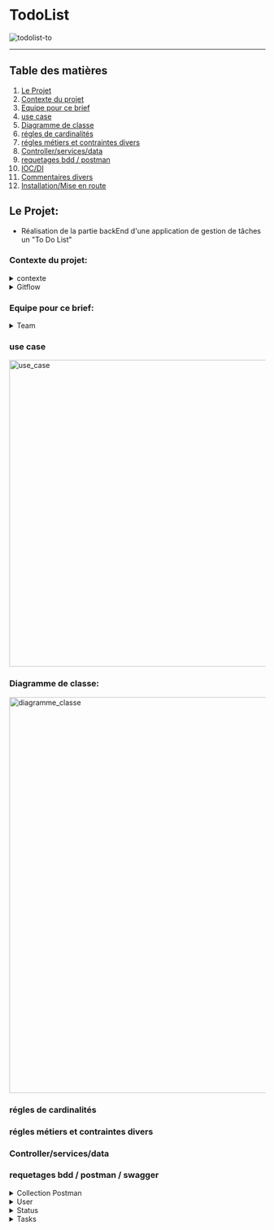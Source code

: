 # TodoList

![todolist-to](https://github.com/LegrandThomas/TodoList/assets/103045194/9564e11a-321b-4e6c-93f0-1239d773351b)

---

## Table des matières

1. [Le Projet](#le-projet)
2. [Contexte du projet](#contexte-du-projet)
3. [Equipe pour ce brief](#equipe-pour-ce-brief)
4. [use case](#use-case)
5. [Diagramme de classe](#diagramme-de-classe)
6. [régles de cardinalités](#régles-de-cardinalités)
7. [régles métiers et contraintes divers](#régles-métiers-et-contraintes-divers)
9. [Controller/services/data](#Controllerservicesdata)
10. [requetages bdd / postman](#requetages-bdd--postman--swagger)
11. [IOC/DI](#iocdi)
12. [Commentaires divers](#Commentaires-divers)
12. [Installation/Mise en route](#installationmise-en-route)





## Le Projet:

* Réalisation de la partie backEnd d'une application de gestion de tâches un "To Do List"

 ### Contexte du projet:
  
  <details>
      <summary>contexte</summary>
      Vous allez concevoir les classes et les liens pour une application de gestion de tâches, également appelée ToDoList. L'objectif de l'application est de permettre aux utilisateurs d'ajouter, afficher, modifier et supprimer des tâches à réaliser et d'indiquer le status de la tâche ( à faire, en cours, terminée).

​
Fonctionnalités requises :

    Ajouter une tâche : L'utilisateur doit pouvoir ajouter une nouvelle tâche à la ToDoList. Chaque tâche aura un titre, une description, une date de création, une date d'échéance et un statut initial (à faire).
    Afficher la liste des tâches : L'utilisateur doit pouvoir voir la liste complète des tâches qu'il a ajoutées à la ToDoList. La liste devrait afficher le titre, la date d'échéance de chaque tâche et le statut.
    Modifier une tâche : L'utilisateur doit pouvoir modifier le titre, la description, la date d'échéance et le statut d'une tâche existante dans la ToDoList.
    Supprimer une tâche : L'utilisateur doit pouvoir supprimer une tâche de la ToDoList s'il n'a plus besoin de la réaliser.
    Filtrage des tâches par statut : Permettre aux utilisateurs de filtrer les tâches par statut (à faire, en cours, terminée).


Fonctionnalités avancées (Optionnelle) :

Pour ceux qui ont bien avancé et finit les fonctionnalités de base, vous pouvez intégrer la gestion des utilisteurs du ToDoList avec un système de connexion à l'application.

Contraintes :

    Concevez les classes pour représenter les entités de votre application : Task (tâche) , User (utilisateur) et Statut.
    Chaque classe doit avoir des propriétés pour représenter les attributs de l'entité. Par exemple, la classe Task pourrait avoir les propriétés suivantes : Title (titre), Description (description), CreatedDate      (date de création) et DueDate (date d'échéance) - User pourrait avoir : FirstName (Prénom), Name (Nom) et Email (Adresse e-mail) - Statut : Value (Valeur) .
    Définissez les liens entre les classes lorsque cela est nécessaire. Par exemple, une tâche est associée à un utilisateur qui l'a créée. Vous pouvez donc créer une relation entre la classe Task , la classe         User et le statut de la tâche.
    Assurez-vous d'utiliser les principes de l'encapsulation, de l'abstraction et de l'héritage pour concevoir vos classes de manière cohérente et modulaire.

N'hésitez pas à utiliser des diagrammes de classes pour visualiser les liens entre vos classes et mieux comprendre la structure de votre application.

L'objectif de ce sujet est de vous familiariser avec les concepts de base de la conception des classes pour une application de gestion de tâches. Bonne conception !


  </details>
  
  
<details>

<summary>Gitflow</summary>

  </details>




   ### Equipe pour ce brief:

<details>
<summary>Team</summary>
 
![femme](https://github.com/LegrandThomas/TodoList/assets/103045194/904ebd31-2c43-459b-9fde-86fd1d12b274)                      Florence

![avatar-homme(2)](https://github.com/LegrandThomas/TodoList/assets/103045194/09641e12-6955-41e5-93af-75fd5a598f32)            JB

![avatar-homme(3)](https://github.com/LegrandThomas/TodoList/assets/103045194/96a8c1ae-94e5-4a14-8b5e-90deb1229a6f)            Monir

![avatar-homme(4)](https://github.com/LegrandThomas/TodoList/assets/103045194/4e0ba620-9066-4a3e-b6e5-990bc296057d)            Pascal

![avatar-homme(5)](https://github.com/LegrandThomas/TodoList/assets/103045194/8d51767b-a971-4209-9e00-430a62fe73d0)            Thomas
   
  </details>

   ### use case


<img width="603" alt="use_case" src="https://github.com/LegrandThomas/TodoList/assets/103045194/881ff5a2-fa49-42ba-a9ba-cb9fc0315a24">



### Diagramme de classe:

<img width="778" alt="diagramme_classe" src="https://github.com/LegrandThomas/TodoList/assets/103045194/b8782ea6-a88f-4db0-be22-073d7f17a5ea">

### régles de cardinalités

### régles métiers et contraintes divers

### Controller/services/data

### requetages bdd / postman / swagger

<details>
<summary>Collection Postman</summary>

 ![collection_postman](https://github.com/LegrandThomas/TodoList/assets/103045194/419e54f5-b016-4165-9a68-db70cbe95d8b)
 
</details>

<details>
<summary>User</summary>

![postman_GetAllUsers](https://github.com/LegrandThomas/TodoList/assets/103045194/ea8eb0b5-6787-46b5-95cd-8741fd3795ff)

![postman_CreateUser](https://github.com/LegrandThomas/TodoList/assets/103045194/02cbae84-f565-416b-9160-fc7e6820e716)

![postman_deleteUserById](https://github.com/LegrandThomas/TodoList/assets/103045194/88e87b5e-f7f0-475c-b4f0-bbd20e7553a2)

![postman_GETUserById](https://github.com/LegrandThomas/TodoList/assets/103045194/a6041543-f2c0-4c11-8470-1e40062b53e1)

</details>

<details>
<summary>Status</summary>

![postman_GetallStatus](https://github.com/LegrandThomas/TodoList/assets/103045194/226b0a61-36bf-43c1-a573-606bf40410a6)

![postman_getStatusById](https://github.com/LegrandThomas/TodoList/assets/103045194/d6336617-c39b-4ac1-af3a-82d49b1b9cf4)

</details>


<details>
<summary>Tasks</summary>

![postman_GetAllTasks](https://github.com/LegrandThomas/TodoList/assets/103045194/c8fb835d-7474-4c49-842f-4faea96e4dae)

![postman_createTask](https://github.com/LegrandThomas/TodoList/assets/103045194/a0aa94ec-579f-4e1a-9e2f-cededd62a08a)

![postman_deteleTaskById](https://github.com/LegrandThomas/TodoList/assets/103045194/25330d35-be1d-4545-84cb-36dd19913cd9)

![postman_GetTaksByUserId](https://github.com/LegrandThomas/TodoList/assets/103045194/4c2beb4f-1eb3-4466-9b88-c173b4e1faf8)

![postman_getTaskById](https://github.com/LegrandThomas/TodoList/assets/103045194/8373af3f-1724-4fd9-8474-35d27ad98ec9)

![postman_GetTasksByStatus](https://github.com/LegrandThomas/TodoList/assets/103045194/a85f89db-3179-4f45-a323-1d8d45ab4382)

---

<details>
<summary>Swagger</summary>

![swagger1](https://github.com/LegrandThomas/TodoList/assets/103045194/1467ca23-1c83-481d-a203-5f79a64747d3)

![swagger2](https://github.com/LegrandThomas/TodoList/assets/103045194/dd72f443-e25e-4dbe-8680-4c201c6a244f)


</details>

### IOC/DI:

### Commentaires divers:

### Installation/Mise en route:

